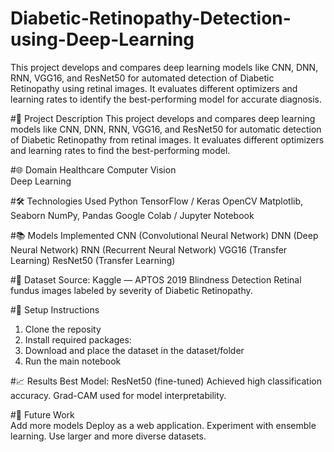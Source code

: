 # Diabetic-Retinopathy-Detection-using-Deep-Learning
This project develops and compares deep learning models like CNN, DNN, RNN, VGG16, and ResNet50 for automated detection of Diabetic Retinopathy using retinal images. It evaluates different optimizers and learning rates to identify the best-performing model for accurate diagnosis.

#📄 Project Description
This project develops and compares deep learning models like CNN, DNN, RNN, VGG16, and ResNet50 for automatic detection of Diabetic Retinopathy from retinal images. It evaluates different optimizers and learning rates to find the best-performing model.

#🌐 Domain
  Healthcare
  Computer Vision  
  Deep Learning

#🛠️ Technologies Used
  Python
  TensorFlow / Keras
  OpenCV
  Matplotlib, Seaborn
  NumPy, Pandas
  Google Colab / Jupyter Notebook


#📚 Models Implemented
  CNN (Convolutional Neural Network)
  DNN (Deep Neural Network)
  RNN (Recurrent Neural Network)
  VGG16 (Transfer Learning)
  ResNet50 (Transfer Learning)

#📂 Dataset
  Source: Kaggle — APTOS 2019 Blindness Detection
  Retinal fundus images labeled by severity of Diabetic Retinopathy.

#🚀 Setup Instructions
1. Clone the reposity
2. Install required packages:
3. Download and place the dataset in the dataset/folder
4. Run the main notebook

#📈 Results
  Best Model: ResNet50 (fine-tuned)
  Achieved high classification accuracy.
  Grad-CAM used for model interpretability.

  #🔮 Future Work  
    Add more models
    Deploy as a web application.
    Experiment with ensemble learning.
    Use larger and more diverse datasets.
